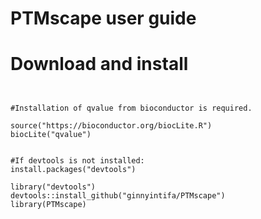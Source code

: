 # PTMscape user guide

# Download and install

```


#Installation of qvalue from bioconductor is required.

source("https://bioconductor.org/biocLite.R")
biocLite("qvalue")


#If devtools is not installed:
install.packages("devtools")

library("devtools")
devtools::install_github("ginnyintifa/PTMscape")
library(PTMscape)

```






